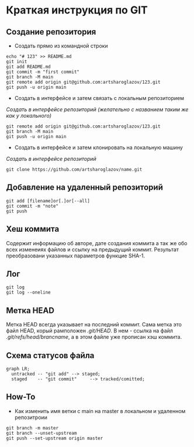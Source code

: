 # Краткая инструкция по GIT

## Создание репозитория
* Создать прямо из командной строки
```
echo "# 123" >> README.md
git init
git add README.md
git commit -m "first commit"
git branch -M main
git remote add origin git@github.com:artsharoglazov/123.git
git push -u origin main
```
* Создать в интерфейсе и затем связать с локальным репозиторием

_Создать в интерфейсе репозиторий (желательно с названием таким же как у локального)_
```
git remote add origin git@github.com:artsharoglazov/123.git
git branch -M main
git push -u origin main
```
* Создать в интерфейсе и затем клонировать на локальную машину

_Создать в интерфейсе репозиторий_

`git clone https://github.com/artsharoglazov/name.git`

## Добавление на удаленный репозиторий
```
git add [filename]or[.]or[--all]
git commit -m "note"
git push
```
## Хеш коммита
Содержит информацию об авторе, дате создания коммита а так же обо всех изменеиях файлов и ссылку на предыдущий коммит.
Результат преобразовани указанных параметров функцие SHA-1. 

## Лог
```
git log
git log --oneline
```
## Метка HEAD
Метка HEAD всегда указывает на последний коммит. Сама метка это файл HEAD, корый рамположен *.git/HEAD*. В нем - ссылка на файл *.git/refs/head/brancname*, а в этом файле уже прописан хэш коммита. 

## Схема статусов файла

```mermind
graph LR;
  untracked -- "git add" --> staged;
  staged    -- "git commit"     --> tracked/comitted;
```

## How-To
* Как изменить имя ветки с main на master в локальном и удаленном репозитроии
```
git branch -m master
git branch --unset-upstream
git push --set-upstream origin master
```
